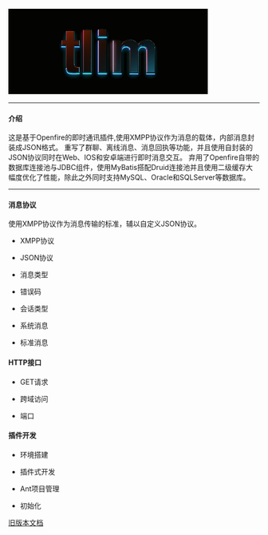 ![Alt text][symbol]

-------------------
#### 介绍


这是基于Openfire的即时通讯插件,使用XMPP协议作为消息的载体，内部消息封装成JSON格式。
重写了群聊、离线消息、消息回执等功能，并且使用自封装的JSON协议同时在Web、IOS和安卓端进行即时消息交互。
弃用了Openfire自带的数据库连接池与JDBC组件，使用MyBatis搭配Druid连接池并且使用二级缓存大幅度优化了性能，除此之外同时支持MySQL、Oracle和SQLServer等数据库。

---



#### 消息协议

使用XMPP协议作为消息传输的标准，辅以自定义JSON协议。

- XMPP协议

- JSON协议

- 消息类型

- 错误码

- 会话类型

- 系统消息

- 标准消息




#### HTTP接口

- GET请求

- 跨域访问

- 端口


#### 插件开发

- 环境搭建

- 插件式开发

- Ant项目管理

- 初始化



[旧版本文档][oldDoc]












[symbol]:https://github.com/GepengCn/tlim/blob/dev/images/tlim.jpg?raw=true


[oldDoc]:https://github.com/GepengCn/tlim/blob/master/README.md

